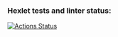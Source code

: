 ### Hexlet tests and linter status:
[![Actions Status](https://github.com/kochev2t/devops-for-programmers-project-76/actions/workflows/hexlet-check.yml/badge.svg)](https://github.com/kochev2t/devops-for-programmers-project-76/actions)